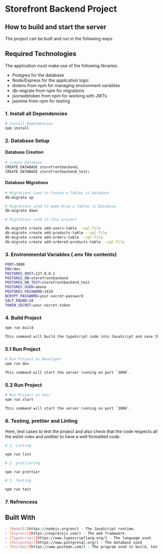 # Storefront Backend Project

## How to build and start the server

The project can be built and run in the following ways

## Required Technologies
The application must make use of the following libraries:
- Postgres for the database
- Node/Express for the application logic
- dotenv from npm for managing environment variables
- db-migrate from npm for migrations
- jsonwebtoken from npm for working with JWTs
- jasmine from npm for testing

### 1. Install all Dependencies

```sh
# install Dependencies
npm install
```

### 2. Database Setup

#### Database Creation

```sh
# create Database
CREATE DATABASE storefrontbackend; 
CREATE DATABASE storefrontbackend_test;
```

#### Database Migrations

```sh
# Migrations used to Create a Tables in Database
db-migrate up

# Migrations used to make Drop a Tables in Database
db-migrate down

# Migrations used in this project

db-migrate create add-users-table --sql-file
db-migrate create add-products-table --sql-file
db-migrate create add-orders-table --sql-file
db-migrate create add-ordered-products-table --sql-file
```

### 3. Environmental Variables (.env file contents)

```sh
PORT=3000
ENV=dev
POSTGRES_HOST=127.0.0.1
POSTGRES_DB=storefrontbackend
POSTGRES_DB_TEST=storefrontbackend_test
POSTGRES_USER=abano
POSTGRES_PASSWORD=1410
BCRYPT_PASSWORD=your-secret-password
SALT_ROUND=10
TOKEN_SECRET=your-secret-token
```

### 4. Build Project

```sh
npm run build

This command will build the typeScript code into JavaScript and save them in the `./build` folder.
```

### 5.1 Run Project

```sh
# Run Project as Developer
npm run dev

This command will start the server running on port `3000`.
```

### 5.2 Run Project

```sh
# Run Project as User
npm run start

This command will start the server running on port `3000`.
```

### 6. Testing, prettier and Linting

Here, test cases to test the project and also check that the code respects all the eslint rules and prettier to have a well formatted code.

```sh
# 1. Linting

npm run lint

# 2. prettiering

npm run prettier

# 3. Testing

npm run test
```

### 7. Refrencess

## Built With

```sh
- [NodeJS](https://nodejs.org/en/) - The JavaScript runtime.
- [Express](https://expressjs.com/) - The web framework.
- [TypeScript](https://www.typescriptlang.org/) - The language used.
- [PostgreSql](https://www.postgresql.org/) - The database used
- [Postman](https://www.postman.com/) - The program used to build, test and iterate my APIs
```
